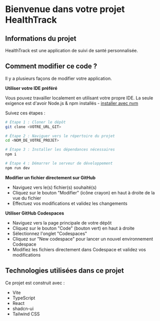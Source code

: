 # Bienvenue dans votre projet HealthTrack

## Informations du projet

HealthTrack est une application de suivi de santé personnalisée.

## Comment modifier ce code ?

Il y a plusieurs façons de modifier votre application.

**Utiliser votre IDE préféré**

Vous pouvez travailler localement en utilisant votre propre IDE. La seule exigence est d'avoir Node.js & npm installés - [installer avec nvm](https://github.com/nvm-sh/nvm#installing-and-updating)

Suivez ces étapes :

```sh
# Étape 1 : Cloner le dépôt
git clone <VOTRE_URL_GIT>

# Étape 2 : Naviguer vers le répertoire du projet
cd <NOM_DE_VOTRE_PROJET>

# Étape 3 : Installer les dépendances nécessaires
npm i

# Étape 4 : Démarrer le serveur de développement
npm run dev
```

**Modifier un fichier directement sur GitHub**

- Naviguez vers le(s) fichier(s) souhaité(s)
- Cliquez sur le bouton "Modifier" (icône crayon) en haut à droite de la vue du fichier
- Effectuez vos modifications et validez les changements

**Utiliser GitHub Codespaces**

- Naviguez vers la page principale de votre dépôt
- Cliquez sur le bouton "Code" (bouton vert) en haut à droite
- Sélectionnez l'onglet "Codespaces"
- Cliquez sur "New codespace" pour lancer un nouvel environnement Codespace
- Modifiez les fichiers directement dans Codespace et validez vos modifications

## Technologies utilisées dans ce projet

Ce projet est construit avec :

- Vite
- TypeScript
- React
- shadcn-ui
- Tailwind CSS
